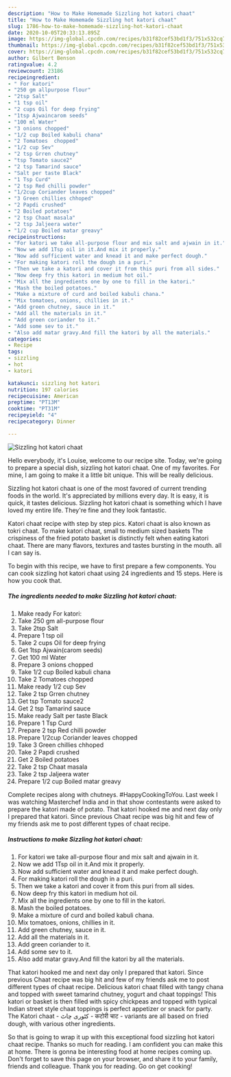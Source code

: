 ```yaml
---
description: "How to Make Homemade Sizzling hot katori chaat"
title: "How to Make Homemade Sizzling hot katori chaat"
slug: 1786-how-to-make-homemade-sizzling-hot-katori-chaat
date: 2020-10-05T20:33:13.895Z
image: https://img-global.cpcdn.com/recipes/b31f82cef53bd1f3/751x532cq70/sizzling-hot-katori-chaat-recipe-main-photo.jpg
thumbnail: https://img-global.cpcdn.com/recipes/b31f82cef53bd1f3/751x532cq70/sizzling-hot-katori-chaat-recipe-main-photo.jpg
cover: https://img-global.cpcdn.com/recipes/b31f82cef53bd1f3/751x532cq70/sizzling-hot-katori-chaat-recipe-main-photo.jpg
author: Gilbert Benson
ratingvalue: 4.2
reviewcount: 23186
recipeingredient:
- " For katori"
- "250 gm allpurpose flour"
- "2tsp Salt"
- "1 tsp oil"
- "2 cups Oil for deep frying"
- "1tsp Ajwaincarom seeds"
- "100 ml Water"
- "3 onions chopped"
- "1/2 cup Boiled kabuli chana"
- "2 Tomatoes  chopped"
- "1/2 cup Sev"
- "2 tsp Grren chutney"
- "tsp Tomato sauce2"
- "2 tsp Tamarind sauce"
- "Salt per taste Black"
- "1 Tsp Curd"
- "2 tsp Red chilli powder"
- "1/2cup Coriander leaves chopped"
- "3 Green chillies chhoped"
- "2 Papdi crushed"
- "2 Boiled potatoes"
- "2 tsp Chaat masala"
- "2 tsp Jaljeera water"
- "1/2 cup Boiled matar greavy"
recipeinstructions:
- "For katori we take all-purpose flour and mix salt and ajwain in it."
- "Now we add 1Tsp oil in it.And mix it properly."
- "Now add sufficient water and knead it and make perfect dough."
- "For making katori roll the dough in a puri."
- "Then we take a katori and cover it from this puri from all sides."
- "Now deep fry this katori in medium hot oil."
- "Mix all the ingredients one by one to fill in the katori."
- "Mash the boiled potatoes."
- "Make a mixture of curd and boiled kabuli chana."
- "Mix tomatoes, onions, chillies in it."
- "Add green chutney, sauce in it."
- "Add all the materials in it."
- "Add green coriander to it."
- "Add some sev to it."
- "Also add matar gravy.And fill the katori by all the materials."
categories:
- Recipe
tags:
- sizzling
- hot
- katori

katakunci: sizzling hot katori 
nutrition: 197 calories
recipecuisine: American
preptime: "PT13M"
cooktime: "PT31M"
recipeyield: "4"
recipecategory: Dinner

---
```



![Sizzling hot katori chaat](https://img-global.cpcdn.com/recipes/b31f82cef53bd1f3/751x532cq70/sizzling-hot-katori-chaat-recipe-main-photo.jpg)

Hello everybody, it's Louise, welcome to our recipe site. Today, we're going to prepare a special dish, sizzling hot katori chaat. One of my favorites. For mine, I am going to make it a little bit unique. This will be really delicious.

Sizzling hot katori chaat is one of the most favored of current trending foods in the world. It's appreciated by millions every day. It is easy, it is quick, it tastes delicious. Sizzling hot katori chaat is something which I have loved my entire life. They're fine and they look fantastic.

Katori chaat recipe with step by step pics. Katori chaat is also known as tokri chaat. To make katori chaat, small to medium sized baskets The crispiness of the fried potato basket is distinctly felt when eating katori chaat. There are many flavors, textures and tastes bursting in the mouth. all I can say is.


To begin with this recipe, we have to first prepare a few components. You can cook sizzling hot katori chaat using 24 ingredients and 15 steps. Here is how you cook that.

<!--inarticleads1-->

##### The ingredients needed to make Sizzling hot katori chaat:

1. Make ready  For katori:
1. Take 250 gm all-purpose flour
1. Take 2tsp Salt
1. Prepare 1 tsp oil
1. Take 2 cups Oil for deep frying
1. Get 1tsp Ajwain(carom seeds)
1. Get 100 ml Water
1. Prepare 3 onions chopped
1. Take 1/2 cup Boiled kabuli chana
1. Take 2 Tomatoes  chopped
1. Make ready 1/2 cup Sev
1. Take 2 tsp Grren chutney
1. Get tsp Tomato sauce2
1. Get 2 tsp Tamarind sauce
1. Make ready Salt per taste Black
1. Prepare 1 Tsp Curd
1. Prepare 2 tsp Red chilli powder
1. Prepare 1/2cup Coriander leaves chopped
1. Take 3 Green chillies chhoped
1. Take 2 Papdi crushed
1. Get 2 Boiled potatoes
1. Take 2 tsp Chaat masala
1. Take 2 tsp Jaljeera water
1. Prepare 1/2 cup Boiled matar greavy


Complete recipes along with chutneys. #HappyCookingToYou. Last week I was watching Masterchef India and in that show contestants were asked to prepare the katori made of potato. That katori hooked me and next day only I prepared that katori. Since previous Chaat recipe was big hit and few of my friends ask me to post different types of chaat recipe. 

<!--inarticleads2-->

##### Instructions to make Sizzling hot katori chaat:

1. For katori we take all-purpose flour and mix salt and ajwain in it.
1. Now we add 1Tsp oil in it.And mix it properly.
1. Now add sufficient water and knead it and make perfect dough.
1. For making katori roll the dough in a puri.
1. Then we take a katori and cover it from this puri from all sides.
1. Now deep fry this katori in medium hot oil.
1. Mix all the ingredients one by one to fill in the katori.
1. Mash the boiled potatoes.
1. Make a mixture of curd and boiled kabuli chana.
1. Mix tomatoes, onions, chillies in it.
1. Add green chutney, sauce in it.
1. Add all the materials in it.
1. Add green coriander to it.
1. Add some sev to it.
1. Also add matar gravy.And fill the katori by all the materials.


That katori hooked me and next day only I prepared that katori. Since previous Chaat recipe was big hit and few of my friends ask me to post different types of chaat recipe. Delicious katori chaat filled with tangy chana and topped with sweet tamarind chutney, yogurt and chaat toppings! This katori or basket is then filled with spicy chickpeas and topped with typical Indian street style chaat toppings is perfect appetizer or snack for party. The Katori chaat - کٹوری چاٹ - कटोरी चाट - variants are all based on fried dough, with various other ingredients. 

So that is going to wrap it up with this exceptional food sizzling hot katori chaat recipe. Thanks so much for reading. I am confident you can make this at home. There is gonna be interesting food at home recipes coming up. Don't forget to save this page on your browser, and share it to your family, friends and colleague. Thank you for reading. Go on get cooking!
